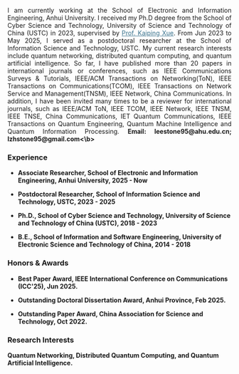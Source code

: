 <p style="text-align:justify"> I am currently working at the School of Electronic and Information Engineering, Anhui University. I received my Ph.D degree from the School of Cyber Science and Technology, University of Science and Technology of China (USTC) in 2023, supervised by <a href="https://faculty.ustc.edu.cn/kpxue" style="color: rgb(57, 115, 142);">Prof. Kaiping Xue</a>. From Jun 2023 to May 2025, I served as a postdoctoral researcher at the School of Information Science and Technology, USTC. My current research interests include quantum networking, distributed quantum computing, and quantum artificial intelligence. So far, I have published more than 20 papers in international journals or conferences, such as IEEE Communications Surveys & Tutorials, IEEE/ACM Transactions on Networking(ToN), IEEE Transactions on Communications(TCOM), IEEE Transactions on Network Service and Management(TNSM), IEEE Network, China Communications. In addition, I have been invited many times to be a reviewer for international journals, such as IEEE/ACM ToN, IEEE TCOM, IEEE Network, IEEE TNSM, IEEE TNSE, China Communications, IET Quantum Communications, IEEE Transactions on Quantum Engineering, Quantum Machine Intelligence and Quantum Information Processing. <b>Email: leestone95@ahu.edu.cn; lzhstone95@gmail.com<\b></p>

### Experience
- Associate Researcher, School of Electronic and Information Engineering, Anhui University, 2025 - Now

- Postdoctoral Researcher, School of Information Science and Technology, USTC, 2023 - 2025

- Ph.D., School of Cyber Science and Technology, University of Science and Technology of China (USTC), 2018 - 2023

- B.E., School of Information and Software Engineering, University of Electronic Science and Technology of China, 2014 - 2018

### Honors & Awards
- Best Paper Award, IEEE International Conference on Communications (ICC'25), Jun 2025.

- Outstanding Doctoral Dissertation Award, Anhui Province, Feb 2025.

- Outstanding Paper Award, China Association for Science and Technology, Oct 2022.

### Research Interests
Quantum Networking, Distributed Quantum Computing, and Quantum Artificial Intelligence.
